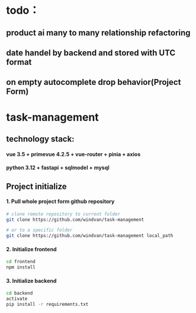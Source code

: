 # todo：
## product ai many to many relationship refactoring
## date handel by backend and stored with UTC format
## on empty autocomplete drop behavior(Project Form)


# task-management
## technology stack: 
#### vue 3.5 + primevue 4.2.5 + vue-router + pinia + axios
#### python 3.12 + fastapi + sqlmodel + mysql

## Project initialize
#### 1. Pull whole project form github repository
```sh
# clone remote repository to current folder
git clone https://github.com/windvan/task-management

# or to a specific folder
git clone https://github.com/windvan/task-management local_path
```


#### 2. Initialize frontend
```sh
cd frontend
npm install
```
#### 3. Initialize backend
```sh
cd backend
activate
pip install -r requirements.txt
```
